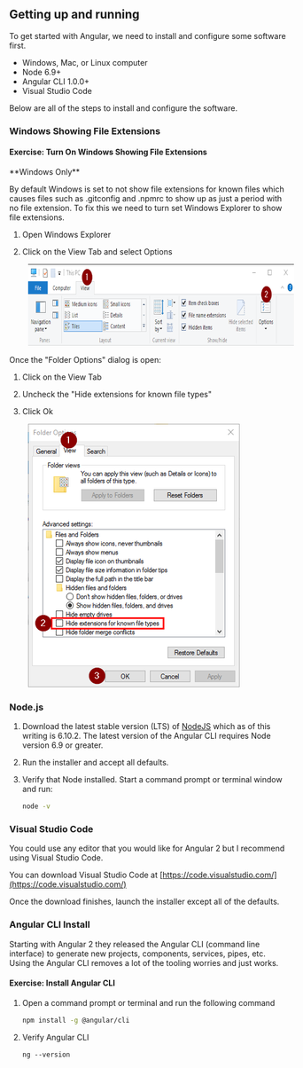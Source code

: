 ## Getting up and running

To get started with Angular, we need to install and configure some software first.

* Windows, Mac, or Linux computer
* Node 6.9+
* Angular CLI 1.0.0+
* Visual Studio Code

Below are all of the steps to install and configure the software.  

### Windows Showing File Extensions

<h4 class="exercise-start">
    <b>Exercise</b>: Turn On Windows Showing File Extensions
  </h4>

<div class="alert alert-danger" role="alert">
**Windows Only**
</div>

By default Windows is set to not show file extensions for known files which causes files such as .gitconfig and .npmrc to show up as just a period with no file extension.  To fix this we need to turn set Windows Explorer to show file extensions.

1. Open Windows Explorer
1. Click on the View Tab and select Options

    <img src="images/chapter1/windows-explorer-ribbon.png" style="height:147px;width:759px;margin-left: 10px">

Once the "Folder Options" dialog is open: 

1. Click on the View Tab
1. Uncheck the "Hide extensions for known file types"
1. Click Ok

    <img src="images/chapter1/windows-explorer-view-options.png" style="height:475px;width:382px;margin-left: 10px">
  
<div class="exercise-end"></div>

### Node.js

1.	Download the latest stable version (LTS) of [NodeJS](http://nodejs.org) which as of this writing is 6.10.2.  The latest version of the Angular CLI requires Node version 6.9 or greater.  
1.	Run the installer and accept all defaults.
1. Verify that Node installed.  Start a command prompt or terminal window and run: 

    ```bash
    node -v
    ```


### Visual Studio Code

You could use any editor that you would like for Angular 2 but I recommend using Visual Studio Code.

You can download Visual Studio Code at [https://code.visualstudio.com/](https://code.visualstudio.com/)

Once the download finishes, launch the installer except all of the defaults.

### Angular CLI Install

Starting with Angular 2 they released the Angular CLI (command line interface) to generate new projects, components, services, pipes, etc.  Using the Angular CLI removes a lot of the tooling worries and just works.  

<h4 class="exercise-start">
    <b>Exercise</b>: Install Angular CLI
</h4>

1. Open a command prompt or terminal and run the following command

    ```bash
    npm install -g @angular/cli
    ```

1. Verify Angular CLI

    ```
    ng --version
    ```

<div class="exercise-end"></div>

